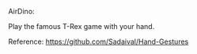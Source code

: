 AirDino:

Play the famous T-Rex game with your hand.

Reference: https://github.com/Sadaival/Hand-Gestures
